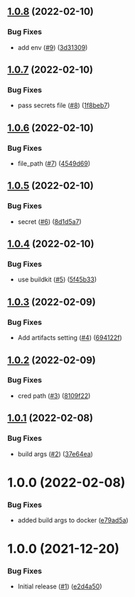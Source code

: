## [1.0.8](https://github.com/Unsupervisedcom/action-auth-build-push-image/compare/v1.0.7...v1.0.8) (2022-02-10)


### Bug Fixes

* add env ([#9](https://github.com/Unsupervisedcom/action-auth-build-push-image/issues/9)) ([3d31309](https://github.com/Unsupervisedcom/action-auth-build-push-image/commit/3d313097382549cb1f558aca547656d4fc11ec25))

## [1.0.7](https://github.com/Unsupervisedcom/action-auth-build-push-image/compare/v1.0.6...v1.0.7) (2022-02-10)


### Bug Fixes

* pass secrets file ([#8](https://github.com/Unsupervisedcom/action-auth-build-push-image/issues/8)) ([1f8beb7](https://github.com/Unsupervisedcom/action-auth-build-push-image/commit/1f8beb757021a2d3d6173407c6916c2816e65cbe))

## [1.0.6](https://github.com/Unsupervisedcom/action-auth-build-push-image/compare/v1.0.5...v1.0.6) (2022-02-10)


### Bug Fixes

* file_path ([#7](https://github.com/Unsupervisedcom/action-auth-build-push-image/issues/7)) ([4549d69](https://github.com/Unsupervisedcom/action-auth-build-push-image/commit/4549d69112aa7409bcfbbe4e30520dd99c1ce939))

## [1.0.5](https://github.com/Unsupervisedcom/action-auth-build-push-image/compare/v1.0.4...v1.0.5) (2022-02-10)


### Bug Fixes

* secret ([#6](https://github.com/Unsupervisedcom/action-auth-build-push-image/issues/6)) ([8d1d5a7](https://github.com/Unsupervisedcom/action-auth-build-push-image/commit/8d1d5a7848ff0b437f61afdb340d8d724e98d9dd))

## [1.0.4](https://github.com/Unsupervisedcom/action-auth-build-push-image/compare/v1.0.3...v1.0.4) (2022-02-10)


### Bug Fixes

* use buildkit ([#5](https://github.com/Unsupervisedcom/action-auth-build-push-image/issues/5)) ([5f45b33](https://github.com/Unsupervisedcom/action-auth-build-push-image/commit/5f45b3382798c4c7c90063b02c257a45a343dc7c))

## [1.0.3](https://github.com/Unsupervisedcom/action-auth-build-push-image/compare/v1.0.2...v1.0.3) (2022-02-09)


### Bug Fixes

* Add artifacts setting ([#4](https://github.com/Unsupervisedcom/action-auth-build-push-image/issues/4)) ([694122f](https://github.com/Unsupervisedcom/action-auth-build-push-image/commit/694122fec011016803c4f8cb0af4ee7aa07adf91))

## [1.0.2](https://github.com/Unsupervisedcom/action-auth-build-push-image/compare/v1.0.1...v1.0.2) (2022-02-09)


### Bug Fixes

* cred path ([#3](https://github.com/Unsupervisedcom/action-auth-build-push-image/issues/3)) ([8109f22](https://github.com/Unsupervisedcom/action-auth-build-push-image/commit/8109f2277c54810075026836ce2b2cbd7cdde553))

## [1.0.1](https://github.com/Unsupervisedcom/action-auth-build-push-image/compare/v1.0.0...v1.0.1) (2022-02-08)


### Bug Fixes

* build args ([#2](https://github.com/Unsupervisedcom/action-auth-build-push-image/issues/2)) ([37e64ea](https://github.com/Unsupervisedcom/action-auth-build-push-image/commit/37e64ea21e4c98b520114979093fea21f38e5b8f))

# 1.0.0 (2022-02-08)


### Bug Fixes

* added build args to docker ([e79ad5a](https://github.com/Unsupervisedcom/action-auth-build-push-image/commit/e79ad5a2283294b0881c5609a690462406292931))

# 1.0.0 (2021-12-20)


### Bug Fixes

* Initial release ([#1](https://github.com/Unsupervisedcom/action-composite-action-template/issues/1)) ([e2d4a50](https://github.com/Unsupervisedcom/action-composite-action-template/commit/e2d4a509733fbf64fa3a10c3d60a589ffc0f932a))
